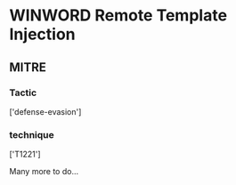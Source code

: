 # WINWORD Remote Template Injection

## MITRE

### Tactic
['defense-evasion']

### technique
['T1221']

Many more to do...
